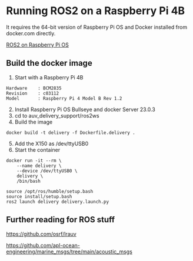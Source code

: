 # Running ROS2 on a Raspberry Pi 4B

It requires the 64-bit version of Raspberry Pi OS and Docker
installed from docker.com directly.

[ROS2 on Raspberry Pi OS](https://docs.ros.org/en/foxy/How-To-Guides/Installing-on-Raspberry-Pi.html)

## Build the docker image

1. Start with a Raspberry Pi 4B
```
Hardware    : BCM2835
Revision    : c03112
Model       : Raspberry Pi 4 Model B Rev 1.2
```
2. Install Raspberry Pi OS Bullseye and docker Server 23.0.3
3. cd to auv_delivery_support/ros2ws
4. Build the image
```
docker build -t delivery -f Dockerfile.delivery .
```
5. Add the X150 as /dev/ttyUSB0
6. Start the container
```
docker run -it --rm \
    --name delivery \
    --device /dev/ttyUSB0 \
    delivery \
    /bin/bash

source /opt/ros/humble/setup.bash
source install/setup.bash
ros2 launch delivery delivery.launch.py
```

## Further reading for ROS stuff

https://github.com/osrf/lrauv

https://github.com/apl-ocean-engineering/marine_msgs/tree/main/acoustic_msgs
